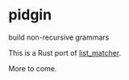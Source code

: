 # pidgin
build non-recursive grammars

This is a Rust port of [list_matcher](https://github.com/dfhoughton/list_matcher).

More to come.

